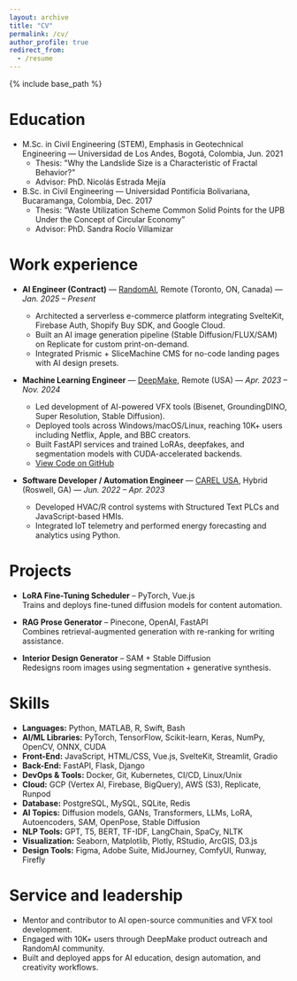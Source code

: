 ```yaml
---
layout: archive
title: "CV"
permalink: /cv/
author_profile: true
redirect_from:
  - /resume
---
```


{% include base_path %}

Education
======
* M.Sc. in Civil Engineering (STEM), Emphasis in Geotechnical Engineering — Universidad de Los Andes, Bogotá, Colombia, Jun. 2021  
  * Thesis: "Why the Landslide Size is a Characteristic of Fractal Behavior?"  
  * Advisor: PhD. Nicolás Estrada Mejía  
* B.Sc. in Civil Engineering — Universidad Pontificia Bolivariana, Bucaramanga, Colombia, Dec. 2017  
  * Thesis: “Waste Utilization Scheme Common Solid Points for the UPB Under the Concept of Circular Economy”  
  * Advisor: PhD. Sandra Rocío Villamizar

Work experience
======
* **AI Engineer (Contract)** — [RandomAI](https://randomai.shop), Remote (Toronto, ON, Canada) — *Jan. 2025 – Present*  
  * Architected a serverless e-commerce platform integrating SvelteKit, Firebase Auth, Shopify Buy SDK, and Google Cloud.  
  * Built an AI image generation pipeline (Stable Diffusion/FLUX/SAM) on Replicate for custom print-on-demand.  
  * Integrated Prismic + SliceMachine CMS for no-code landing pages with AI design presets.

* **Machine Learning Engineer** — [DeepMake](https://deepmake.com), Remote (USA) — *Apr. 2023 – Nov. 2024*  
  * Led development of AI-powered VFX tools (Bisenet, GroundingDINO, Super Resolution, Stable Diffusion).  
  * Deployed tools across Windows/macOS/Linux, reaching 10K+ users including Netflix, Apple, and BBC creators.  
  * Built FastAPI services and trained LoRAs, deepfakes, and segmentation models with CUDA-accelerated backends.  
  * <a href="https://github.com/DeepMakeStudio/GroundingDINO-SAM" target="_blank"><i class="fab fa-github"></i> View Code on GitHub</a>

* **Software Developer / Automation Engineer** — [CAREL USA](https://carel.com), Hybrid (Roswell, GA) — *Jun. 2022 – Apr. 2023*  
  * Developed HVAC/R control systems with Structured Text PLCs and JavaScript-based HMIs.  
  * Integrated IoT telemetry and performed energy forecasting and analytics using Python.

Projects
======
* <a href="https://github.com/andresca94/LoRa-Scheduler" target="_blank"><i class="fab fa-github"></i></a> **LoRA Fine-Tuning Scheduler** – PyTorch, Vue.js  
  Trains and deploys fine-tuned diffusion models for content automation.

* <a href="https://github.com/andresca94/ProseGenerator" target="_blank"><i class="fab fa-github"></i></a> **RAG Prose Generator** – Pinecone, OpenAI, FastAPI  
  Combines retrieval-augmented generation with re-ranking for writing assistance.

* <a href="https://github.com/andresca94/InteriorDesign-Vue-Fast" target="_blank"><i class="fab fa-github"></i></a> **Interior Design Generator** – SAM + Stable Diffusion  
  Redesigns room images using segmentation + generative synthesis.


Skills
======
* **Languages:** Python, MATLAB, R, Swift, Bash  
* **AI/ML Libraries:** PyTorch, TensorFlow, Scikit-learn, Keras, NumPy, OpenCV, ONNX, CUDA  
* **Front-End:** JavaScript, HTML/CSS, Vue.js, SvelteKit, Streamlit, Gradio  
* **Back-End:** FastAPI, Flask, Django  
* **DevOps & Tools:** Docker, Git, Kubernetes, CI/CD, Linux/Unix  
* **Cloud:** GCP (Vertex AI, Firebase, BigQuery), AWS (S3), Replicate, Runpod  
* **Database:** PostgreSQL, MySQL, SQLite, Redis  
* **AI Topics:** Diffusion models, GANs, Transformers, LLMs, LoRA, Autoencoders, SAM, OpenPose, Stable Diffusion  
* **NLP Tools:** GPT, T5, BERT, TF-IDF, LangChain, SpaCy, NLTK  
* **Visualization:** Seaborn, Matplotlib, Plotly, RStudio, ArcGIS, D3.js  
* **Design Tools:** Figma, Adobe Suite, MidJourney, ComfyUI, Runway, Firefly



Service and leadership
======
* Mentor and contributor to AI open-source communities and VFX tool development.
* Engaged with 10K+ users through DeepMake product outreach and RandomAI community.
* Built and deployed apps for AI education, design automation, and creativity workflows.
